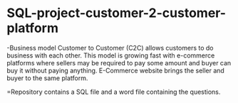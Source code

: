 # SQL-project-customer-2-customer-platform

-Business model Customer to Customer (C2C) allows customers to do business with each other. This model is growing fast with e-commerce platforms where sellers may be required to pay some amount and buyer can buy it without paying anything. E-Commerce website brings the seller and buyer to the same platform. 

=Repository contains a SQL file and a word file containing the questions.
